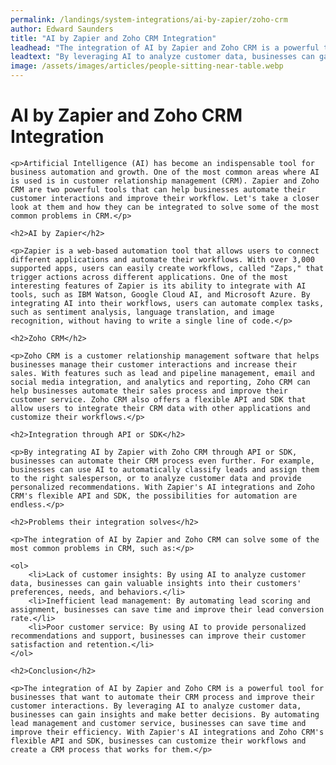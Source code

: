 ```yaml
---
permalink: /landings/system-integrations/ai-by-zapier/zoho-crm
author: Edward Saunders
title: "AI by Zapier and Zoho CRM Integration"
leadhead: "The integration of AI by Zapier and Zoho CRM is a powerful tool for businesses that want to automate their CRM process and improve their customer interactions"
leadtext: "By leveraging AI to analyze customer data, businesses can gain insights and make better decisions. By automating lead management and customer service, businesses can save time and improve their efficiency. With Zapier's AI integrations and Zoho CRM's flexible API and SDK, businesses can customize their workflows and create a CRM process that works for them."
image: /assets/images/articles/people-sitting-near-table.webp
---
```

<div class="arttext">
	<h1>AI by Zapier and Zoho CRM Integration</h1>

	<p>Artificial Intelligence (AI) has become an indispensable tool for business automation and growth. One of the most common areas where AI is used is in customer relationship management (CRM). Zapier and Zoho CRM are two powerful tools that can help businesses automate their customer interactions and improve their workflow. Let's take a closer look at them and how they can be integrated to solve some of the most common problems in CRM.</p>

	<h2>AI by Zapier</h2>

	<p>Zapier is a web-based automation tool that allows users to connect different applications and automate their workflows. With over 3,000 supported apps, users can easily create workflows, called "Zaps," that trigger actions across different applications. One of the most interesting features of Zapier is its ability to integrate with AI tools, such as IBM Watson, Google Cloud AI, and Microsoft Azure. By integrating AI into their workflows, users can automate complex tasks, such as sentiment analysis, language translation, and image recognition, without having to write a single line of code.</p>

	<h2>Zoho CRM</h2>

	<p>Zoho CRM is a customer relationship management software that helps businesses manage their customer interactions and increase their sales. With features such as lead and pipeline management, email and social media integration, and analytics and reporting, Zoho CRM can help businesses automate their sales process and improve their customer service. Zoho CRM also offers a flexible API and SDK that allow users to integrate their CRM data with other applications and customize their workflows.</p>

	<h2>Integration through API or SDK</h2>

	<p>By integrating AI by Zapier with Zoho CRM through API or SDK, businesses can automate their CRM process even further. For example, businesses can use AI to automatically classify leads and assign them to the right salesperson, or to analyze customer data and provide personalized recommendations. With Zapier's AI integrations and Zoho CRM's flexible API and SDK, the possibilities for automation are endless.</p>

	<h2>Problems their integration solves</h2>

	<p>The integration of AI by Zapier and Zoho CRM can solve some of the most common problems in CRM, such as:</p>

	<ol>
		<li>Lack of customer insights: By using AI to analyze customer data, businesses can gain valuable insights into their customers' preferences, needs, and behaviors.</li>
		<li>Inefficient lead management: By automating lead scoring and assignment, businesses can save time and improve their lead conversion rate.</li>
		<li>Poor customer service: By using AI to provide personalized recommendations and support, businesses can improve their customer satisfaction and retention.</li>
	</ol>

	<h2>Conclusion</h2>

	<p>The integration of AI by Zapier and Zoho CRM is a powerful tool for businesses that want to automate their CRM process and improve their customer interactions. By leveraging AI to analyze customer data, businesses can gain insights and make better decisions. By automating lead management and customer service, businesses can save time and improve their efficiency. With Zapier's AI integrations and Zoho CRM's flexible API and SDK, businesses can customize their workflows and create a CRM process that works for them.</p>

</div>